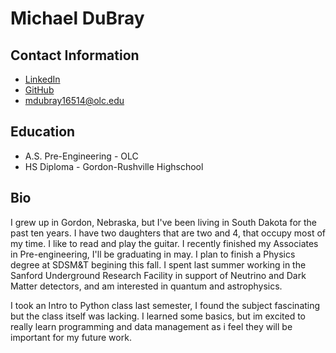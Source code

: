 # Michael DuBray

## **Contact Information**

* <a href="https://www.linkedin.com/in/michael-dubray-513630263/" target="_blank">LinkedIn</a>
* <a href="https://github.com/Doobernicus" target="_blank">GitHub</a>
* mdubray16514@olc.edu

## Education

* A.S. Pre-Engineering - OLC
* HS Diploma - Gordon-Rushville Highschool

## Bio

I grew up in Gordon, Nebraska, but I've been living in South Dakota for the past ten years. I have two daughters that are two and 4, that occupy most of my time. I like to read and play the guitar. I recently finished my Associates in Pre-engineering, I'll be graduating in may. I plan to finish a Physics degree at SDSM&T begining this fall. I spent last summer working in the Sanford Underground Research Facility in support of Neutrino and Dark Matter detectors, and am interested in quantum and astrophysics.

I took an Intro to Python class last semester, I found the subject fascinating but the class itself was lacking. I learned some basics, but im excited to really learn programming and data management as i feel they will be important for my future work.

